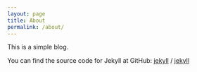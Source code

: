```yaml
---
layout: page
title: About
permalink: /about/
---
```


This is a simple blog.

You can find the source code for Jekyll at GitHub:
[jekyll][jekyll-organization] /
[jekyll](https://github.com/jekyll/jekyll)

[jekyll-organization]: https://github.com/jekyll
